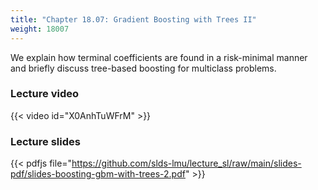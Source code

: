 ```yaml
---
title: "Chapter 18.07: Gradient Boosting with Trees II"
weight: 18007
---
```

We explain how terminal coefficients are found in a risk-minimal manner and briefly discuss tree-based boosting for multiclass problems.

<!--more-->

### Lecture video

{{< video id="X0AnhTuWFrM" >}}

### Lecture slides

{{< pdfjs file="https://github.com/slds-lmu/lecture_sl/raw/main/slides-pdf/slides-boosting-gbm-with-trees-2.pdf" >}}
